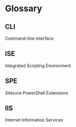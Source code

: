 # Glossary

## CLI

Command-line interface

## ISE

Integrated Scripting Environment

## SPE

Sitecore PowerShell Extensions

## IIS

Internet Information Services